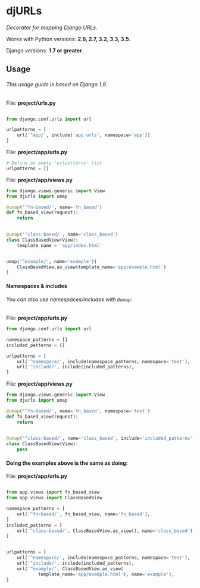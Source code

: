 # djURLs

*Decorator for mapping Django URLs.*

Works with Python versions: **2.6, 2.7, 3.2, 3.3, 3.5**.

Django versions: **1.7 or greater**.

## Usage

###### This usage guide is based on *Django 1.9*.


File: **project/urls.py**
```python

from django.conf.urls import url

urlpatterns = [
    url('^app/', include('app.urls', namespace='app'))
]

```


File: **project/app/urls.py**
```python
# Define an empty 'urlpatterns' list
urlpatterns = []
```


File: **project/app/views.py**
```python
from django.views.generic import View
from djurls import umap

@umap('^fn-based/', name='fn_based')
def fn_based_view(request):
    return
    

@umap('^class-based/', name='class_based')
class ClassBasedView(View):
    template_name = 'app/index.html'


umap('^example/', name='example')(
    ClassBasedView.as_view(template_name='app/example.html')
)
```

#### Namespaces & includes

###### You can also use namespaces/includes with `@umap`:


File: **project/app/urls.py**
```python
from django.conf.urls import url

namespace_patterns = []
included_patterns = []

urlpatterns = [
    url('^namespace/', include(namespace_patterns, namespace='test'),
    url('^include/', include(included_patterns),
]
```


File: **project/app/views.py**
```python
from django.views.generic import View
from djurls import umap

@umap('^fn-based/', name='fn_based', namespace='test')
def fn_based_view(request):
    return
    

@umap('^class-based/', name='class_based', include='included_patterns')
class ClassBasedView(View):
    pass

```

#### Doing the examples above is the same as doing:

File: **project/app/urls.py**
```python

from app.views import fn_based_view
from app.views import ClassBasedView

namespace_patterns = [
    url('^fn-based/', fn_based_view, name='fn_based'),
]
included_patterns = [
    url('^class-based/', ClassBasedView.as_view(), name='class_based'),
]


urlpatterns = [
    url('^namespace/', include(namespace_patterns, namespace='test'),
    url('^include/', include(included_patterns),
    url('^example/', ClassBasedView.as_view(
            template_name='app/example.html'), name='example'),
]

```

